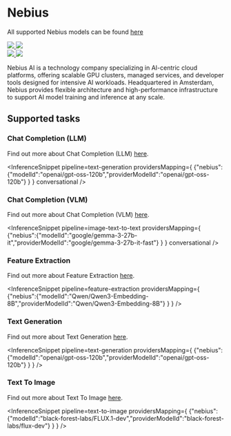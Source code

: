 <!---
WARNING

This markdown file has been generated from a script. Please do not edit it directly.

### Template

If you want to update the content related to nebius's description, please edit the template file under `https://github.com/huggingface/hub-docs/tree/main/scripts/inference-providers/templates/providers/nebius.handlebars`.

### Logos

If you want to update nebius's logo, upload a file by opening a PR on https://huggingface.co/datasets/huggingface/documentation-images/tree/main/inference-providers/logos. Ping @wauplin and @celinah on the PR to let them know you uploaded a new logo.
Logos must be in .png format and be named `nebius-light.png` and `nebius-dark.png`. Visit https://huggingface.co/settings/theme to switch between light and dark mode and check that the logos are displayed correctly.

### Generation script

For more details, check out the `generate.ts` script: https://github.com/huggingface/hub-docs/blob/main/scripts/inference-providers/scripts/generate.ts.
--->

# Nebius

<Tip>

All supported Nebius models can be found [here](https://huggingface.co/models?inference_provider=nebius&sort=trending)

</Tip>

<div class="flex justify-center">
    <a href="https://nebius.com/" target="_blank">
        <img class="block dark:hidden" src="https://huggingface.co/datasets/huggingface/documentation-images/resolve/main/inference-providers/logos/nebius-light.png"/>
        <img class="hidden dark:block" src="https://huggingface.co/datasets/huggingface/documentation-images/resolve/main/inference-providers/logos/nebius-dark.png"/>
    </a>
</div>

<div class="flex">
    <a href="https://huggingface.co/nebius" target="_blank">
        <img class="block dark:hidden" src="https://huggingface.co/datasets/huggingface/badges/resolve/main/follow-us-on-hf-lg.svg"/>
        <img class="hidden dark:block" src="https://huggingface.co/datasets/huggingface/badges/resolve/main/follow-us-on-hf-lg-dark.svg"/>
    </a>
</div>

​Nebius AI is a technology company specializing in AI-centric cloud platforms, offering scalable GPU clusters, managed services, and developer tools designed for intensive AI workloads. Headquartered in Amsterdam, Nebius provides flexible architecture and high-performance infrastructure to support AI model training and inference at any scale.

## Supported tasks


### Chat Completion (LLM)

Find out more about Chat Completion (LLM) [here](../tasks/chat-completion).

<InferenceSnippet
    pipeline=text-generation
    providersMapping={ {"nebius":{"modelId":"openai/gpt-oss-120b","providerModelId":"openai/gpt-oss-120b"} } }
conversational />


### Chat Completion (VLM)

Find out more about Chat Completion (VLM) [here](../tasks/chat-completion).

<InferenceSnippet
    pipeline=image-text-to-text
    providersMapping={ {"nebius":{"modelId":"google/gemma-3-27b-it","providerModelId":"google/gemma-3-27b-it-fast"} } }
conversational />


### Feature Extraction

Find out more about Feature Extraction [here](../tasks/feature_extraction).

<InferenceSnippet
    pipeline=feature-extraction
    providersMapping={ {"nebius":{"modelId":"Qwen/Qwen3-Embedding-8B","providerModelId":"Qwen/Qwen3-Embedding-8B"} } }
/>


### Text Generation

Find out more about Text Generation [here](../tasks/text_generation).

<InferenceSnippet
    pipeline=text-generation
    providersMapping={ {"nebius":{"modelId":"openai/gpt-oss-120b","providerModelId":"openai/gpt-oss-120b"} } }
/>


### Text To Image

Find out more about Text To Image [here](../tasks/text_to_image).

<InferenceSnippet
    pipeline=text-to-image
    providersMapping={ {"nebius":{"modelId":"black-forest-labs/FLUX.1-dev","providerModelId":"black-forest-labs/flux-dev"} } }
/>

